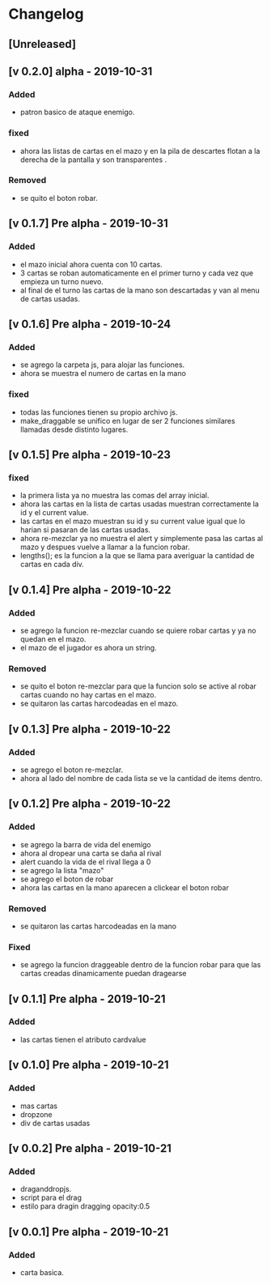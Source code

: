 # Changelog

## [Unreleased]

## [v 0.2.0] alpha - 2019-10-31
### Added
- patron basico de ataque enemigo.

### fixed
- ahora las listas de cartas en el mazo y en la pila de descartes flotan a la derecha de la pantalla y son transparentes
.
### Removed
- se quito el boton robar.

## [v 0.1.7] Pre alpha - 2019-10-31
### Added
- el mazo inicial ahora cuenta con 10 cartas.
- 3 cartas se roban automaticamente en el primer turno y cada vez que empieza un turno nuevo.
- al final de el turno las cartas de la mano son descartadas y van al menu de cartas usadas.

## [v 0.1.6] Pre alpha - 2019-10-24
### Added
- se agrego la carpeta js, para alojar las funciones.
- ahora se muestra el numero de cartas en la mano

### fixed
- todas las funciones tienen su propio archivo js.
- make_draggable se unifico en lugar de ser 2 funciones similares llamadas desde distinto lugares.

## [v 0.1.5] Pre alpha - 2019-10-23
### fixed
- la primera lista ya no muestra las comas del array inicial.
- ahora las cartas en la lista de cartas usadas muestran correctamente la id y el current value.
- las cartas en el mazo muestran su id y su current value igual que lo harian si pasaran de las cartas usadas.
- ahora re-mezclar ya no muestra el alert y simplemente pasa las cartas al mazo y despues vuelve a llamar a la funcion robar.
- lengths(); es la funcion a la que se llama para averiguar la cantidad de cartas en cada div.


## [v 0.1.4] Pre alpha - 2019-10-22
### Added
- se agrego la funcion re-mezclar cuando se quiere robar cartas y ya no quedan en el mazo.
- el mazo de el jugador es ahora un string.

### Removed
- se quito el boton re-mezclar para que la funcion solo se active al robar cartas cuando no hay cartas en el mazo.
- se quitaron las cartas harcodeadas en el mazo.




## [v 0.1.3] Pre alpha - 2019-10-22
### Added
- se agrego el boton re-mezclar.
- ahora al lado del nombre de cada lista se ve la cantidad de items dentro.



## [v 0.1.2] Pre alpha - 2019-10-22
### Added
- se agrego la barra de vida del enemigo
- ahora al dropear una carta se daña al rival
- alert cuando la vida de el rival llega a 0
- se agrego la lista "mazo"
- se agrego el boton de robar
- ahora las cartas en la mano aparecen a clickear el boton robar

### Removed
- se quitaron las cartas harcodeadas en la mano

### Fixed
- se agrego  la funcion draggeable dentro de la funcion robar para que las cartas creadas dinamicamente puedan dragearse


## [v 0.1.1] Pre alpha - 2019-10-21
### Added
- las cartas tienen el atributo cardvalue

## [v 0.1.0] Pre alpha - 2019-10-21
### Added
- mas cartas
- dropzone
- div de cartas usadas

## [v 0.0.2] Pre alpha - 2019-10-21
### Added
- draganddropjs.
- script para el drag
- estilo para dragin dragging  opacity:0.5

## [v 0.0.1] Pre alpha - 2019-10-21
### Added
- carta basica.
